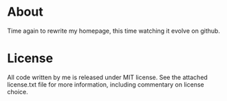 About
================================================================================

Time again to rewrite my homepage, this time watching it evolve on github.

License
================================================================================

All code written by me is released under MIT license. See the attached
license.txt file for more information, including commentary on license choice.
